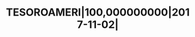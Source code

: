 ---
layout: asset
title: TESOROAMERI|100,000000000|2017-11-02|                       
isin: US912796MA40
---
